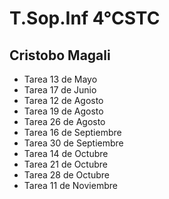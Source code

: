 # T.Sop.Inf 4°CSTC
## Cristobo Magali

- Tarea 13 de Mayo
- Tarea 17 de Junio
- Tarea 12 de Agosto
- Tarea 19 de Agosto
- Tarea 26 de Agosto
- Tarea 16 de Septiembre
- Tarea 30 de Septiembre
- Tarea 14 de Octubre
- Tarea 21 de Octubre
- Tarea 28 de Octubre
- Tarea 11 de Noviembre


